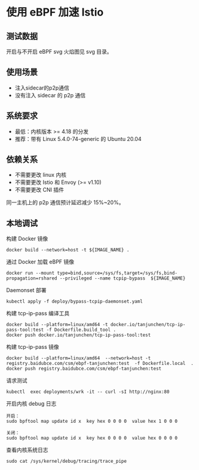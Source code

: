 # 使用 eBPF 加速 Istio

## 测试数据

开启与不开启 eBPF svg 火焰图见 svg 目录。

## 使用场景

* 注入sidecar的p2p通信
* 没有注入 sidecar 的 p2p 通信

## 系统要求

* 最低：内核版本 >= 4.18 的分发
* 推荐：带有 Linux 5.4.0-74-generic 的 Ubuntu 20.04

## 依赖关系

* 不需要更改 linux 内核
* 不需要更改 Istio 和 Envoy (>= v1.10)
* 不需要更改 CNI 插件

同一主机上的 p2p 通信预计延迟减少 15%~20%。

## 本地调试

构建 Docker 镜像
```
docker build --network=host -t ${IMAGE_NAME} .
```

通过 Docker 加载 eBPF 镜像
```
docker run --mount type=bind,source=/sys/fs,target=/sys/fs,bind-propagation=rshared --privileged --name tcpip-bypass  ${IMAGE_NAME}
```

Daemonset 部署
```
kubectl apply -f deploy/bypass-tcpip-daemonset.yaml
```

构建 tcp-ip-pass 编译工具
```
docker build --platform=linux/amd64 -t docker.io/tanjunchen/tcp-ip-pass-tool:test -f Dockerfile.build_tool .  
docker push docker.io/tanjunchen/tcp-ip-pass-tool:test
```

构建 tcp-ip-pass 镜像
```
docker build --platform=linux/amd64  --network=host -t registry.baidubce.com/csm/ebpf-tanjunchen:test  -f Dockerfile.local  .
docker push registry.baidubce.com/csm/ebpf-tanjunchen:test
```

请求测试
```
kubectl  exec deployments/wrk -it -- curl -sI http://nginx:80
```

开启内核 debug 日志
```
开启：
sudo bpftool map update id x  key hex 0 0 0 0  value hex 1 0 0 0

关闭：
sudo bpftool map update id x  key hex 0 0 0 0  value hex 0 0 0 0
```

查看内核系统日志
```
sudo cat /sys/kernel/debug/tracing/trace_pipe
```
